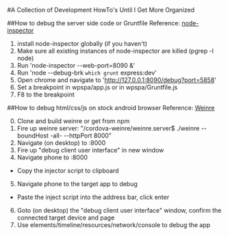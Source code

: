 #A Collection of Development HowTo's Until I Get More Organized

##How to debug the server side code or Gruntfile
Reference: [node-inspector](https://github.com/node-inspector/node-inspector)

1) install node-inspector globally (if you haven't)
2) Make sure all existing instances of node-inspector are killed (pgrep -l node)
3) Run 'node-inspector --web-port=8090 &'
4) Run 'node --debug-brk `which grunt` express:dev'
5) Open chrome and navigate to 'http://127.0.0.1:8090/debug?port=5858'
6) Set a breakpoint in wpspa/app.js or in wpspa/Gruntfile.js
7) F8 to the breakpoint

##How to debug html/css/js on stock android browser
Reference: [Weinre](http://people.apache.org/~pmuellr/weinre/docs/latest/)

0) Clone and build weinre or get from npm
1) Fire up weinre server: "<somepath>/cordova-weinre/weinre.server$ ./weinre --boundHost -all- --httpPort 8000"
2) Navigate (on desktop) to <external ip>:8000
3) Fire up "debug client user interface" in new window
4) Navigate phone to <external ip>:8000
  * Copy the injector script to clipboard
5) Navigate phone to the target app to debug
  * Paste the inject script into the address bar, click enter
6) Goto (on desktop) the "debug client user interface" window, confirm the connected target device and page
7) Use elements/timeline/resources/network/console to debug the app